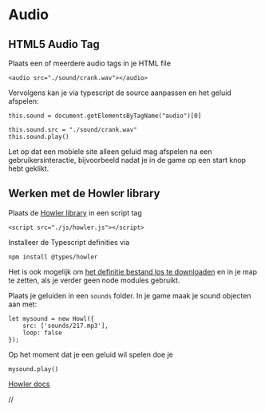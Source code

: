 # Audio

## HTML5 Audio Tag

Plaats een of meerdere audio tags in je HTML file
```
<audio src="./sound/crank.wav"></audio>
```
Vervolgens kan je via typescript de source aanpassen en het geluid afspelen:
```
this.sound = document.getElementsByTagName("audio")[0]

this.sound.src = "./sound/crank.wav"
this.sound.play()
```
Let op dat een mobiele site alleen geluid mag afspelen na een gebruikersinteractie, bijvoorbeeld nadat je in de game op een start knop hebt geklikt.

## Werken met de Howler library

Plaats de [Howler library](https://howlerjs.com) in een script tag
```
<script src="./js/howler.js"></script>
```
Installeer de Typescript definities via
```
npm install @types/howler
```
Het is ook mogelijk om [het definitie bestand los te downloaden](https://github.com/HR-CMGT/Typescript/blob/master/definitions/howler.d.ts) en in je map te zetten, als je verder geen node modules gebruikt.

Plaats je geluiden in een `sounds` folder. In je game maak je sound objecten aan met:

```
let mysound = new Howl({
    src: ['sounds/217.mp3'],
    loop: false
});
```
Op het moment dat je een geluid wil spelen doe je
```
mysound.play()
```
[Howler docs](https://github.com/goldfire/howler.js#quick-start)

//
